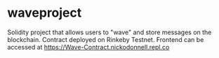 # waveproject
Solidity project that allows users to "wave" and store messages on the blockchain. Contract deployed on Rinkeby Testnet. Frontend can be accessed at https://Wave-Contract.nickodonnell.repl.co
